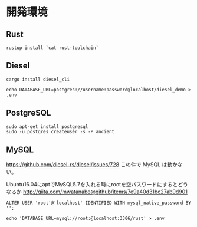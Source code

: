 # 開発環境

## Rust

```
rustup install `cat rust-toolchain`
```

## Diesel

```
cargo install diesel_cli
```

```
echo DATABASE_URL=postgres://username:password@localhost/diesel_demo > .env
```

## PostgreSQL

```
sudo apt-get install postgresql
sudo -u postgres createuser -s -P ancient
```

## MySQL

https://github.com/diesel-rs/diesel/issues/728
この件で MySQL は動かない。

Ubuntu16.04にaptでMySQL5.7を入れる時にrootを空パスワードにするとどうなるか
http://qiita.com/mwatanabe@github/items/7e9a40d31bc27ab9d901

```
ALTER USER 'root'@'localhost' IDENTIFIED WITH mysql_native_password BY '';
```

```
echo 'DATABASE_URL=mysql://root:@localhost:3306/rust' > .env
```
